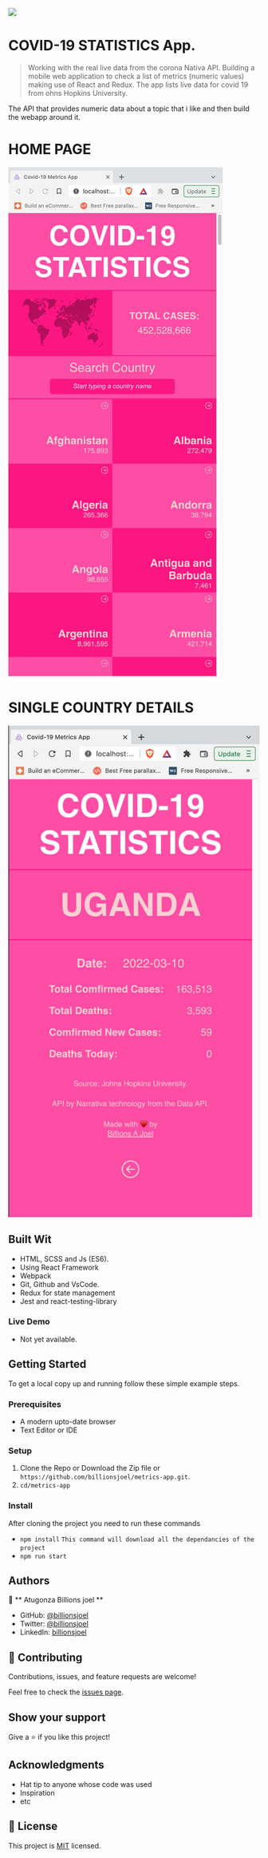![](https://img.shields.io/badge/Microverse-blueviolet)

# COVID-19 STATISTICS App.

> Working with the real live data from the corona Nativa API. Building a mobile web application to check a list of metrics (numeric values) making use of React and Redux.
The app lists live data for covid 19 from ohns Hopkins University.

The API that provides numeric data about a topic that i like and then build the webapp around it.

# HOME PAGE
![screenshot](./app-screenshot.png)

# SINGLE COUNTRY DETAILS
![screenshot](./app-screenshot1.png)

## Built Wit

- HTML, SCSS and Js (ES6).
- Using React Framework
- Webpack
- Git, Github and VsCode.
- Redux for state management
- Jest and react-testing-library

### Live Demo

- Not yet available.

## Getting Started

To get a local copy up and running follow these simple example steps.

### Prerequisites

- A modern upto-date browser
- Text Editor or IDE

### Setup

1.  Clone the Repo or Download the Zip file or `https://github.com/billionsjoel/metrics-app.git`.
2.  `cd/metrics-app`

### Install

After cloning the project you need to run these commands

- `npm install` `This command will download all the dependancies of the project`
- `npm run start`

## Authors

👤 ** Atugonza Billions joel **

- GitHub: [@billionsjoel](https://github.com/billionsjoel)
- Twitter: [@billionsjoel](https://twitter.com/BillionsJoel)
- LinkedIn: [billionsjoel](https://www.linkedin.com/in/billionsjoel/)

## 🤝 Contributing

Contributions, issues, and feature requests are welcome!

Feel free to check the [issues page](https://github.com/billionsjoel/metrics-app/issues).

## Show your support

Give a ⭐️ if you like this project!

## Acknowledgments

- Hat tip to anyone whose code was used
- Inspiration
- etc

## 📝 License

This project is [MIT](./MIT.md) licensed.
